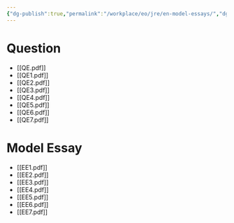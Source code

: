 ```yaml
---
{"dg-publish":true,"permalink":"/workplace/eo/jre/en-model-essays/","dgPassFrontmatter":true}
---
```


# Question
- [[QE.pdf]]
- [[QE1.pdf]]
- [[QE2.pdf]]
- [[QE3.pdf]]
- [[QE4.pdf]]
- [[QE5.pdf]]
- [[QE6.pdf]]
- [[QE7.pdf]]
# Model Essay
- [[EE1.pdf]]
- [[EE2.pdf]]
- [[EE3.pdf]]
- [[EE4.pdf]]
- [[EE5.pdf]]
- [[EE6.pdf]]
- [[EE7.pdf]]
